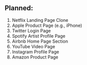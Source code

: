 ## Planned:

1. Netflix Landing Page Clone
2. Apple Product Page (e.g., iPhone)
3. Twitter Login Page
4. Spotify Artist Profile Page
5. Airbnb Home Page Section
6. YouTube Video Page
7. Instagram Profile Page
8. Amazon Product Page